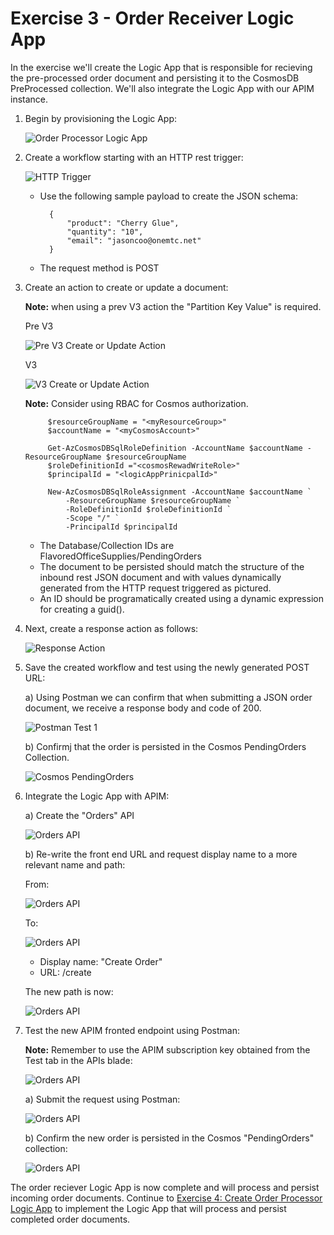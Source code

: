 # Exercise 3 - Order Receiver Logic App

In the exercise we'll create the Logic App that is responsible for recieving the pre-processed order document and persisting it to the CosmosDB PreProcessed collection.  We'll also integrate the Logic App with our APIM instance.


1) Begin by provisioning the Logic App:

    ![Order Processor Logic App](./media/ex3/la1_or.png)

2) Create a workflow starting with an HTTP rest trigger:

    ![HTTP Trigger](./media/ex3/la1_or_httpreq.png)

    - Use the following sample payload to create the JSON schema:

            {
	            "product": "Cherry Glue",
	            "quantity": "10",
	            "email": "jasoncoo@onemtc.net"
            }
    
    - The request method is POST

3) Create an action to create or update a document:

    **Note:** when using a prev V3 action the "Partition Key Value" is required.

    Pre V3

    ![Pre V3 Create or Update Action](./media/ex3/la1_or_cd.png)

    V3

    ![V3 Create or Update Action](./media/ex3/la1_or_cdv3.png)

    **Note:** Consider using RBAC for Cosmos authorization.

            $resourceGroupName = "<myResourceGroup>"
            $accountName = "<myCosmosAccount>"
            
            Get-AzCosmosDBSqlRoleDefinition -AccountName $accountName -ResourceGroupName $resourceGroupName
            $roleDefinitionId ="<cosmosRewadWriteRole>"
            $principalId = "<logicAppPrinicpalId>"            

            New-AzCosmosDBSqlRoleAssignment -AccountName $accountName `
                -ResourceGroupName $resourceGroupName `
                -RoleDefinitionId $roleDefinitionId `
                -Scope "/" `
                -PrincipalId $principalId           


    - The Database/Collection IDs are FlavoredOfficeSupplies/PendingOrders
    - The document to be persisted should match the structure of the inbound rest JSON document and with values dynamically generated from the HTTP request triggered as pictured.
    - An ID should be programatically created using a dynamic expression for creating a guid().

4) Next, create a response action as follows:

    ![Response Action](./media/ex3/la1_or_resp.png)

5) Save the created workflow and test using the newly generated POST URL:

    a) Using Postman we can confirm that when submitting a JSON order document, we receive a response body and code of 200.

    ![Postman Test 1](./media/ex3/la1_or_test1.png)

    b) Confirmj that the order is persisted in the Cosmos PendingOrders Collection.

    ![Cosmos PendingOrders](./media/ex3/la1_or_test2.png)

6) Integrate the Logic App with APIM:

    a) Create the "Orders" API

    ![Orders API](./media/ex3/la1_or_apim1.png)

    b) Re-write the front end URL and request display name to a more relevant name and path:

    From:

    ![Orders API](./media/ex3/la1_or_apim3.png)

    To:
    
    ![Orders API](./media/ex3/la1_or_apim2.png)

    - Display name: "Create Order"
    - URL: /create

    The new path is now:
    
    ![Orders API](./media/ex3/la1_or_apim4.png)

7) Test the new APIM fronted endpoint using Postman:

    **Note:** Remember to use the APIM subscription key obtained from the Test tab in the APIs blade:
    
    ![Orders API](./media/ex3/la1_or_apim5.png)

    a) Submit the request using Postman:

    ![Orders API](./media/ex3/la1_or_test3.png)

    b) Confirm the new order is persisted in the Cosmos "PendingOrders" collection:

    ![Orders API](./media/ex3/la1_or_test4.png)


The order reciever Logic App is now complete and will process and persist incoming order documents.  Continue to [Exercise 4: Create Order Processor Logic App](./04-order-processor-la.md) to implement the Logic App that will process and persist completed order documents.

